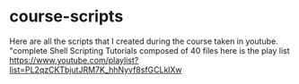 # course-scripts

Here are all the scripts that I created during the course taken in youtube. "complete Shell Scripting Tutorials composed of 40 files
here is the play list
https://www.youtube.com/playlist?list=PL2qzCKTbjutJRM7K_hhNyvf8sfGCLklXw
